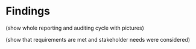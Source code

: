 # Findings

(show whole reporting and auditing cycle with pictures)

(show that requirements are met and stakeholder needs were considered)